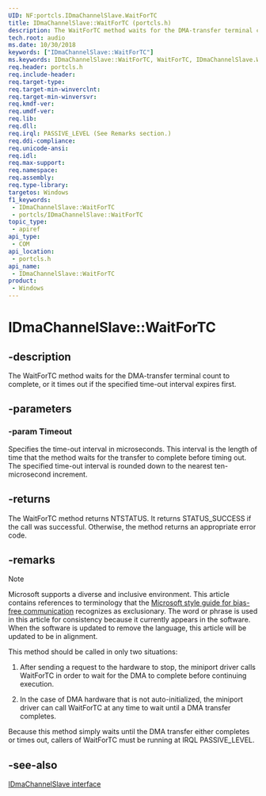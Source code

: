 ```yaml
---
UID: NF:portcls.IDmaChannelSlave.WaitForTC
title: IDmaChannelSlave::WaitForTC (portcls.h)
description: The WaitForTC method waits for the DMA-transfer terminal count to complete, or it times out if the time-out interval expires.
tech.root: audio
ms.date: 10/30/2018
keywords: ["IDmaChannelSlave::WaitForTC"]
ms.keywords: IDmaChannelSlave::WaitForTC, WaitForTC, IDmaChannelSlave.WaitForTC, IDmaChannelSlave::WaitForTC, IDmaChannelSlave.WaitForTC
req.header: portcls.h
req.include-header: 
req.target-type: 
req.target-min-winverclnt: 
req.target-min-winversvr: 
req.kmdf-ver: 
req.umdf-ver: 
req.lib: 
req.dll: 
req.irql: PASSIVE_LEVEL (See Remarks section.)
req.ddi-compliance: 
req.unicode-ansi: 
req.idl: 
req.max-support: 
req.namespace: 
req.assembly: 
req.type-library: 
targetos: Windows
f1_keywords:
 - IDmaChannelSlave::WaitForTC
 - portcls/IDmaChannelSlave::WaitForTC
topic_type:
 - apiref
api_type:
 - COM
api_location:
 - portcls.h
api_name:
 - IDmaChannelSlave::WaitForTC
product:
 - Windows
---
```


# IDmaChannelSlave::WaitForTC


## -description

The WaitForTC method waits for the DMA-transfer terminal count to complete, or it times out if the specified time-out interval expires first.

## -parameters

### -param Timeout

Specifies the time-out interval in microseconds. This interval is the length of time that the method waits for the transfer to complete before timing out. The specified time-out interval is rounded down to the nearest ten-microsecond increment.

## -returns

The WaitForTC method returns NTSTATUS. It returns STATUS_SUCCESS if the call was successful. Otherwise, the method returns an appropriate error code.

## -remarks

> [!NOTE]
> Microsoft supports a diverse and inclusive environment. This article contains references to terminology that the [Microsoft style guide for bias-free communication](/style-guide/bias-free-communication) recognizes as exclusionary. The word or phrase is used in this article for consistency because it currently appears in the software. When the software is updated to remove the language, this article will be updated to be in alignment.

This method should be called in only two situations:

1. After sending a request to the hardware to stop, the miniport driver calls WaitForTC in order to wait for the DMA to complete before continuing execution.

2. In the case of DMA hardware that is not auto-initialized, the miniport driver can call WaitForTC at any time to wait until a DMA transfer completes.

Because this method simply waits until the DMA transfer either completes or times out, callers of WaitForTC must be running at IRQL PASSIVE_LEVEL.

## -see-also

[IDmaChannelSlave interface](nn-portcls-idmachannelslave.md)

